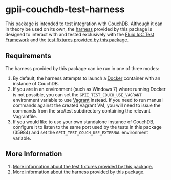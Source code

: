 # gpii-couchdb-test-harness

This package is intended to test integration with [CouchDB](http://couchdb.apache.org).  Although it can in theory be
used on its own, the [harness](./docs/harness.md) provided by this package is designed to interact with and tested
exclusively with the [Fluid IoC Test
Framework](https://docs.fluidproject.org/infusion/development/IoCTestingFramework.html) and the [test fixtures provided
by this package](./docs/test-fixtures.md).

## Requirements

The harness provided by this package can be run in one of three modes:

1. By default, the harness attempts to launch a [Docker](https://www.docker.com) container with an instance of CouchDB.
2. If you are in an environment (such as Windows 7) where running Docker is not possible, you can set the
   `GPII_TEST_COUCH_USE_VAGRANT` environment variable to use [Vagrant](https://www.vagrantup.com) instead.  If you need
   to run manual commands against the created Vagrant VM, you will need to issue the commands from the src/test
   subdirectory containing the relevant Vagrantfile.
3. If you would like to use your own standalone instance of CouchDB, configure it to listen to the same port used by the
   tests in this package (35984) and set the `GPII_TEST_COUCH_USE_EXTERNAL` environment variable.

## More Information

1. [More information about the test fixtures provided by this package.](./docs/test-fixtures.md)
2. [More information about the harness provided by this package](./docs/harness.md).
